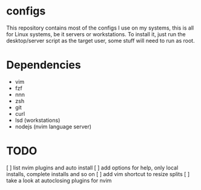 # configs

This repository contains most of the configs I use on my systems, this is all for Linux
systems, be it servers or workstations. To install it, just run the desktop/server script as the
target user, some stuff will need to run as root.

# Dependencies
- vim
- fzf
- nnn
- zsh
- git
- curl
- lsd (workstations)
- nodejs (nvim language server)

# TODO
[ ] list nvim plugins and auto install
[ ] add options for help, only local installs, complete installs and so on
[ ] add vim shortcut to resize splits
[ ] take a look at autoclosing plugins for nvim
